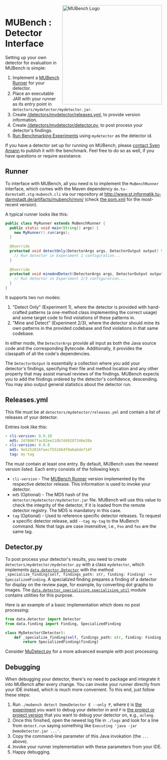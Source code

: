 <img align="right" width="320" height="320" alt="MUBench Logo" src="https://raw.githubusercontent.com/stg-tud/MUBench/master/meta/logo.png" />

# MUBench : Detector Interface

Setting up your own detector for evaluation in MUBench is simple:

1. Implement a [MUBench Runner](#runner) for your detector.
2. Place an executable JAR with your runner as its entry point in `detectors/mydetector/mydetector.jar`.
3. Create [/detectors/mydetector/releases.yml](#list-of-detector-releases), to provide version information.
4. Create [/detectors/mydetector/detector.py](#detector.py), to post process your detector's findings.
5. [Run Benchmarking Experiments](../mubench.pipeline/) using `mydetector` as the detector id.

If you have a detector set up for running on MUBench, please [contact Sven Amann](http://www.stg.tu-darmstadt.de/staff/sven_amann) to publish it with the benchmark. Feel free to do so as well, if you have questions or require assistance.

## Runner

To interface with MUBench, all you need is to implement the `MuBenchRunner` interface, which comes with the Maven dependency `de.tu-darmstadt.stg:mubench.cli` via our repository at http://www.st.informatik.tu-darmstadt.de/artifacts/mubench/mvn/ (check [the pom.xml](pom.xml) for the most-recent version).

A typical runner looks like this:

```java
public class MyRunner extends MuBenchRunner {
  public static void main(String[] args) {
    new MyRunner().run(args);
  }
  
  @Override
  protected void detectOnly(DetectorArgs args, DetectorOutput output) throws Exception {
    // Run detector in Experiment 1 configuration...
  }
  
  @Override
  protected void mineAndDetect(DetectorArgs args, DetectorOutput output) throws Exception {
    // Run detector in Experiment 2/3 configuration...
  }
}
```

It supports two run modes:

1. "Detect Only" (Experiment 1), where the detector is provided with hand-crafted patterns (a one-method class implementing the correct usage) and some target code to find violations of these patterns in.
2. "Mine and Detect" (Experiment 2/3), where the detector should mine its own patterns in the provided codebase and find violations in that same codebase.

In either mode, the `DetectorArgs` provide all input as both the Java source code and the corresponding Bytecode. Additionally, it provides the classpath of all the code's dependencies.

The `DetectorOutput` is essentially a collection where you add your detector's findings, specifying their file and method location and any other property that may assist manuel reviews of the findings. MUBench expects you to add the findings ordered by the detector's confidence, descending. You may also output general statistics about the detector run.

## Releases.yml

This file must be at `detectors/mydetector/releases.yml` and contain a list of releases of your detector.

Entries look like this:

```yaml
- cli-version: 0.0.10
  md5: 2470067fac02ee118b7d49287246e20a
- cli-version: 0.0.8
  md5: 9e5252816faecf552464f0a6abde714f
  tag: my-tag
```

The must contain at least one entry. By default, MUBench uses the newest version listed. Each entry consists of the following keys:

* `cli-version` - The [MUBench Runner](#runner) version implemented by the respective detector release. This information is used to invoke your detector.
* `md5` (Optional) - The MD5 hash of the `detector/mydetector/mydetector.jar` file. MUBench will use this value to check the integrity of the detector, if it is loaded from the remote detector registry. The MD5 is mandatory in this case.
* `tag` (Optional) - Used to reference specific detector releases. To request a specific detector release, add `--tag my-tag` to the MuBench command. Note that tags are case insensitive, i.e., `Foo` and `foo` are the same tag.

## Detector.py

To post process your detector's results, you need to create `detectors/mydetector/mydetector.py` with a class `mydetector`, which implements [`data.detector.Detector`](https://github.com/stg-tud/MUBench/blob/master/mubench.pipeline/data/detector.py) with the method `_specialize_finding(self, findings_path: str, finding: Finding) -> SpecializedFinding`. A specialized finding prepares a finding of a detector for display on the review page, for example, by converting dot graphs to images. The [`data.detector_specialising.specialising_util`](https://github.com/stg-tud/MUBench/blob/master/mubench.pipeline/data/detector_specialising/specialising_util.py) module contains utilities for this purpose.

Here is an example of a basic implementation which does no post processing:

```python
from data.detector import Detector
from data.finding import Finding, SpecializedFinding

class MyDetector(Detector):
    def _specialize_finding(self, findings_path: str, finding: Finding) -> SpecializedFinding:
        return SpecializedFinding(finding)
```

Consider [MuDetect.py](https://github.com/stg-tud/MUBench/blob/master/detectors/MuDetect/MuDetect.py) for a more advanced example with post processing.

## Debugging

When debugging your detector, there's no need to package and integrate it into MUBench after every change. You can invoke your runner directly from your IDE instead, which is much more convenient. To this end, just follow these steps:

1. Run `./mubench detect DemoDetector E --only P`, where `E` is [the experiment](../mubench.pipeline#experiments) you want to debug your detector in and `P` is [the project or project version](../data) that you want to debug your detector on, e.g., `aclang`.
2. Once this finished, open the newest log file in `./logs` and look for a line from `detect.run` saying something like `Executing 'java -jar DemoDetector.jar ...'`.
3. Copy the command-line parameter of this Java invokation (the `...` above).
4. Invoke your runner implementation with these parameters from your IDE.
5. Happy debugging.
